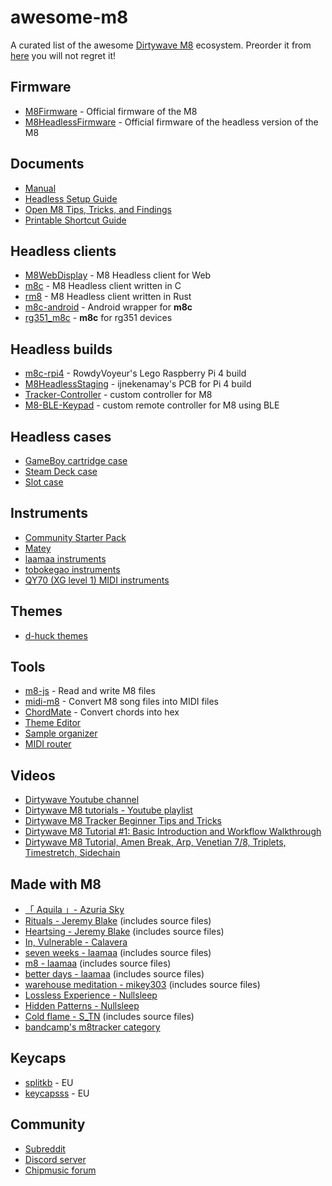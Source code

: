 # awesome-m8
A curated list of the awesome [Dirtywave M8](https://dirtywave.com/products/m8-tracker) ecosystem. Preorder it from [here](https://dirtywave.com/products/m8-tracker) you will not regret it!

## Firmware
- [M8Firmware](https://github.com/Dirtywave/M8Firmware) - Official firmware of the M8
- [M8HeadlessFirmware](https://github.com/Dirtywave/M8HeadlessFirmware) - Official firmware of the headless version of the M8

## Documents
- [Manual](https://dirtywave.com/assets/manuals/m8/m8_operation_manual.pdf)
- [Headless Setup Guide](https://github.com/Dirtywave/M8Docs/blob/main/docs/M8HeadlessSetup.md)
- [Open M8 Tips, Tricks, and Findings](https://docs.google.com/document/d/1IpUeR2s9TpkwH9w2lfqfLLkUxLvXcQWipDR046DzOYk/edit#)
- [Printable Shortcut Guide](https://github.com/LaurentVitalis/M8Guide)

## Headless clients
- [M8WebDisplay](https://m8.run) - M8 Headless client for Web
- [m8c](https://github.com/laamaa/m8c) - M8 Headless client written in C
- [rm8](https://github.com/booss/rm8) - M8 Headless client written in Rust
- [m8c-android](https://github.com/v3rm0n/m8c-android) - Android wrapper for **m8c**
- [rg351_m8c](https://github.com/jasonporritt/rg351_m8c) - **m8c** for rg351 devices

## Headless builds
- [m8c-rpi4](https://github.com/RowdyVoyeur/m8c-rpi4) - RowdyVoyeur's Lego Raspberry Pi 4 build
- [M8HeadlessStaging](https://github.com/ijnekenamay/M8HeadlessStaging) - ijnekenamay's PCB for Pi 4 build
- [Tracker-Controller](https://github.com/miotislucifugis/Tracker-Controller) - custom controller for M8
- [M8-BLE-Keypad](https://github.com/ProtenProjects/M8-BLE-Keypad) - custom remote controller for M8 using BLE

## Headless cases
- [GameBoy cartridge case](https://www.printables.com/model/192979-teensy-41-game-boy-cartridge-case)
- [Steam Deck case](https://www.printables.com/model/254524-steam-deck-dirtywave-m8-headless-holder-for-teensy)
- [Slot case](https://www.thingiverse.com/thing:4965543)

## Instruments
- [Community Starter Pack](https://archive.org/download/ChipmusicResources/M8_Community_SD-card_Starter_Pack.7z)
- [Matey](https://www.impbox.net/matey/)
- [laamaa instruments](https://github.com/laamaa/m8i)
- [tobokegao instruments](https://github.com/tobokegao/m8-tracker-instruments)
- [QY70 (XG level 1) MIDI instruments](https://github.com/colonel-blimp/m8-midi-instruments-for-qy70)

## Themes
- [d-huck themes](https://github.com/d-huck/m8-themes)

## Tools
- [m8-js](https://github.com/whitlockjc/m8-js) - Read and write M8 files
- [midi-m8](https://github.com/AlexCharlton/midi-m8) - Convert M8 song files into MIDI files
- [ChordMate](https://www.impbox.net/chordmate) - Convert chords into hex
- [Theme Editor](https://d28vpsbeh0wh2.cloudfront.net)
- [Sample organizer](https://github.com/birds-inc/m8-sample-organizer)
- [MIDI router](https://bobbydigitales.github.io/midi_router)

## Videos
- [Dirtywave Youtube channel](https://www.youtube.com/channel/UCgIBbBAnIjsA_z0tZQNC7rQ)
- [Dirtywave M8 tutorials - Youtube playlist](https://www.youtube.com/playlist?list=PL__-2CG-b0IUE2o39D_Juy7wmNK2HreNe)
- [Dirtywave M8 Tracker Beginner Tips and Tricks](https://www.youtube.com/watch?v=QYeM4Dx2kGU)
- [Dirtywave M8 Tutorial #1: Basic Introduction and Workflow Walkthrough](https://youtu.be/Xe0NnfjcJ_g)
- [Dirtywave M8 Tutorial, Amen Break, Arp, Venetian 7/8, Triplets, Timestretch, Sidechain](https://www.youtube.com/watch?v=EDGNOoVewXE)

## Made with M8
- [「 Aquila 」- Azuria Sky](https://azuria-sky.bandcamp.com/album/aquila)
- [Rituals - Jeremy Blake](https://soundvision.bandcamp.com/album/rituals) (includes source files)
- [Heartsing - Jeremy Blake](https://soundvision.bandcamp.com/album/heartsing) (includes source files)
- [In, Vulnerable - Calavera](https://calaveralovesyou.bandcamp.com/album/in-vulnerable)
- [seven weeks - laamaa](https://laamaa.bandcamp.com/album/seven-weeks) (includes source files)
- [m8 - laamaa](https://laamaa.bandcamp.com/album/m8) (includes source files)
- [better days - laamaa](https://laamaa.bandcamp.com/album/better-days) (includes source files)
- [warehouse meditation - mikey303](https://attackthemusic.bandcamp.com/album/warehouse-meditation) (includes source files)
- [Lossless Experience - Nullsleep](https://nullsleep.bandcamp.com/album/lossless-experience)
- [Hidden Patterns - Nullsleep](https://nullsleep.bandcamp.com/album/hidden-patterns)
- [Cold flame - S_TN](https://stresstn.bandcamp.com/album/cold-flame-m8-project) (includes source files)
- [bandcamp's m8tracker category](https://bandcamp.com/tag/m8tracker?from=tralbum&artist=1666828336)

## Keycaps
- [splitkb](https://splitkb.com/search?type=article%2Cpage%2Cproduct&q=MBK*+Choc*+Low*+Profile*+Keycaps*) - EU
- [keycapsss](https://keycapsss.com/search?sSearch=mbk+choc+low+profile) - EU

## Community
- [Subreddit](https://reddit.com/r/m8tracker/)
- [Discord server](https://discord.gg/WEavjFNYHh)
- [Chipmusic forum](https://chipmusic.org/forums/forum/36/m8/)
